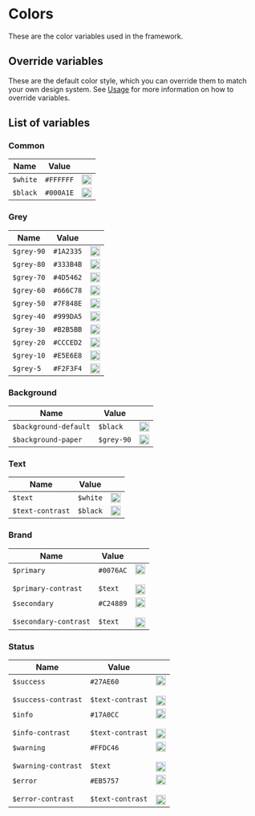 ---
---

# Colors

These are the color variables used in the framework.

## Override variables

These are the default color style, which you can override them to match your own design system. See [Usage](/docs/getting-started/usage) for more information on how to override variables.

## List of variables

### Common

| Name | Value | |
| - | - | - |
| `$white` | `#FFFFFF` | <img valign='middle' height="20" alt='blue' src='https://readme-swatches.vercel.app/FFFFFF?style=round'/> |
| `$black` | `#000A1E` | <img valign='middle' height="20" alt='blue' src='https://readme-swatches.vercel.app/000A1E?style=round'/> |

### Grey

| Name | Value | |
| - | - | - |
| `$grey-90` | `#1A2335` | <img valign='middle' height="20" alt='blue' src='https://readme-swatches.vercel.app/1A2335?style=round'/> |
| `$grey-80` | `#333B4B` | <img valign='middle' height="20" alt='blue' src='https://readme-swatches.vercel.app/333B4B?style=round'/> |
| `$grey-70` | `#4D5462` | <img valign='middle' height="20" alt='blue' src='https://readme-swatches.vercel.app/4D5462?style=round'/> |
| `$grey-60` | `#666C78` | <img valign='middle' height="20" alt='blue' src='https://readme-swatches.vercel.app/666C78?style=round'/> |
| `$grey-50` | `#7F848E` | <img valign='middle' height="20" alt='blue' src='https://readme-swatches.vercel.app/7F848E?style=round'/> |
| `$grey-40` | `#999DA5` | <img valign='middle' height="20" alt='blue' src='https://readme-swatches.vercel.app/999DA5?style=round'/> |
| `$grey-30` | `#B2B5BB` | <img valign='middle' height="20" alt='blue' src='https://readme-swatches.vercel.app/B2B5BB?style=round'/> |
| `$grey-20` | `#CCCED2` | <img valign='middle' height="20" alt='blue' src='https://readme-swatches.vercel.app/CCCED2?style=round'/> |
| `$grey-10` | `#E5E6E8` | <img valign='middle' height="20" alt='blue' src='https://readme-swatches.vercel.app/E5E6E8?style=round'/> |
| `$grey-5` | `#F2F3F4` | <img valign='middle' height="20" alt='blue' src='https://readme-swatches.vercel.app/F2F3F4?style=round'/> |

### Background

| Name | Value | |
| - | - | - |
| `$background-default` | `$black` | <img valign='middle' height="20" alt='blue' src='https://readme-swatches.vercel.app/000A1E?style=round'/> |
| `$background-paper` | `$grey-90` | <img valign='middle' height="20" alt='blue' src='https://readme-swatches.vercel.app/1A2335?style=round'/> |

### Text

| Name | Value | |
| - | - | - |
| `$text` | `$white` | <img valign='middle' height="20" alt='blue' src='https://readme-swatches.vercel.app/FFFFFF?style=round'/> |
| `$text-contrast` | `$black` | <img valign='middle' height="20" alt='blue' src='https://readme-swatches.vercel.app/000A1E?style=round'/> |

### Brand

| Name | Value | |
| - | - | - |
| `$primary`<br></br>`$primary-contrast` | `#0076AC`<br></br>`$text` | <img valign='middle' height="20" alt='blue' src='https://readme-swatches.vercel.app/0076AC?style=round'/><br></br><img valign='middle' height="20" alt='blue' src='https://readme-swatches.vercel.app/000A1E?style=round'/> |
| `$secondary`<br></br>`$secondary-contrast` | `#C24889`<br></br>`$text` | <img valign='middle' height="20" alt='blue' src='https://readme-swatches.vercel.app/C24889?style=round'/><br></br><img valign='middle' height="20" alt='blue' src='https://readme-swatches.vercel.app/000A1E?style=round'/> |

### Status

| Name | Value | |
| - | - | - |
| `$success`<br></br>`$success-contrast` | `#27AE60`<br></br>`$text-contrast` | <img valign='middle' height="20" alt='blue' src='https://readme-swatches.vercel.app/27AE60?style=round'/><br></br><img valign='middle' height="20" alt='blue' src='https://readme-swatches.vercel.app/FFFFFF?style=round'/> |
| `$info`<br></br>`$info-contrast` | `#17A0CC`<br></br>`$text-contrast` | <img valign='middle' height="20" alt='blue' src='https://readme-swatches.vercel.app/17A0CC?style=round'/><br></br><img valign='middle' height="20" alt='blue' src='https://readme-swatches.vercel.app/FFFFFF?style=round'/> |
| `$warning`<br></br>`$warning-contrast` | `#FFDC46`<br></br>`$text` | <img valign='middle' height="20" alt='blue' src='https://readme-swatches.vercel.app/FFDC46?style=round'/><br></br><img valign='middle' height="20" alt='blue' src='https://readme-swatches.vercel.app/000A1E?style=round'/> |
| `$error`<br></br>`$error-contrast` | `#EB5757`<br></br>`$text-contrast` | <img valign='middle' height="20" alt='blue' src='https://readme-swatches.vercel.app/EB5757?style=round'/><br></br><img valign='middle' height="20" alt='blue' src='https://readme-swatches.vercel.app/FFFFFF?style=round'/> |
